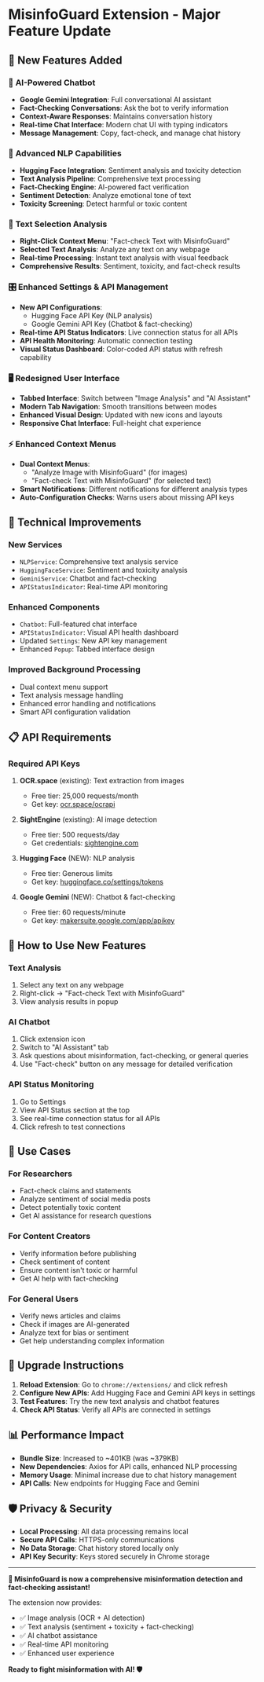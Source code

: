 # MisinfoGuard Extension - Major Feature Update

## 🎉 New Features Added

### 🤖 **AI-Powered Chatbot**
- **Google Gemini Integration**: Full conversational AI assistant
- **Fact-Checking Conversations**: Ask the bot to verify information
- **Context-Aware Responses**: Maintains conversation history
- **Real-time Chat Interface**: Modern chat UI with typing indicators
- **Message Management**: Copy, fact-check, and manage chat history

### 🧠 **Advanced NLP Capabilities**
- **Hugging Face Integration**: Sentiment analysis and toxicity detection
- **Text Analysis Pipeline**: Comprehensive text processing
- **Fact-Checking Engine**: AI-powered fact verification
- **Sentiment Detection**: Analyze emotional tone of text
- **Toxicity Screening**: Detect harmful or toxic content

### 📝 **Text Selection Analysis**
- **Right-Click Context Menu**: "Fact-check Text with MisinfoGuard"
- **Selected Text Analysis**: Analyze any text on any webpage
- **Real-time Processing**: Instant text analysis with visual feedback
- **Comprehensive Results**: Sentiment, toxicity, and fact-check results

### 🎛️ **Enhanced Settings & API Management**
- **New API Configurations**:
  - Hugging Face API Key (NLP analysis)
  - Google Gemini API Key (Chatbot & fact-checking)
- **Real-time API Status Indicators**: Live connection status for all APIs
- **API Health Monitoring**: Automatic connection testing
- **Visual Status Dashboard**: Color-coded API status with refresh capability

### 🖥️ **Redesigned User Interface**
- **Tabbed Interface**: Switch between "Image Analysis" and "AI Assistant"
- **Modern Tab Navigation**: Smooth transitions between modes
- **Enhanced Visual Design**: Updated with new icons and layouts
- **Responsive Chat Interface**: Full-height chat experience

### ⚡ **Enhanced Context Menus**
- **Dual Context Menus**:
  - "Analyze Image with MisinfoGuard" (for images)
  - "Fact-check Text with MisinfoGuard" (for selected text)
- **Smart Notifications**: Different notifications for different analysis types
- **Auto-Configuration Checks**: Warns users about missing API keys

## 🔧 **Technical Improvements**

### **New Services**
- `NLPService`: Comprehensive text analysis service
- `HuggingFaceService`: Sentiment and toxicity analysis
- `GeminiService`: Chatbot and fact-checking
- `APIStatusIndicator`: Real-time API monitoring

### **Enhanced Components**
- `Chatbot`: Full-featured chat interface
- `APIStatusIndicator`: Visual API health dashboard
- Updated `Settings`: New API key management
- Enhanced `Popup`: Tabbed interface design

### **Improved Background Processing**
- Dual context menu support
- Text analysis message handling
- Enhanced error handling and notifications
- Smart API configuration validation

## 📋 **API Requirements**

### **Required API Keys**
1. **OCR.space** (existing): Text extraction from images
   - Free tier: 25,000 requests/month
   - Get key: [ocr.space/ocrapi](https://ocr.space/ocrapi)

2. **SightEngine** (existing): AI image detection
   - Free tier: 500 requests/day
   - Get credentials: [sightengine.com](https://sightengine.com)

3. **Hugging Face** (NEW): NLP analysis
   - Free tier: Generous limits
   - Get key: [huggingface.co/settings/tokens](https://huggingface.co/settings/tokens)

4. **Google Gemini** (NEW): Chatbot & fact-checking
   - Free tier: 60 requests/minute
   - Get key: [makersuite.google.com/app/apikey](https://makersuite.google.com/app/apikey)

## 🚀 **How to Use New Features**

### **Text Analysis**
1. Select any text on any webpage
2. Right-click → "Fact-check Text with MisinfoGuard"
3. View analysis results in popup

### **AI Chatbot**
1. Click extension icon
2. Switch to "AI Assistant" tab
3. Ask questions about misinformation, fact-checking, or general queries
4. Use "Fact-check" button on any message for detailed verification

### **API Status Monitoring**
1. Go to Settings
2. View API Status section at the top
3. See real-time connection status for all APIs
4. Click refresh to test connections

## 🎯 **Use Cases**

### **For Researchers**
- Fact-check claims and statements
- Analyze sentiment of social media posts
- Detect potentially toxic content
- Get AI assistance for research questions

### **For Content Creators**
- Verify information before publishing
- Check sentiment of content
- Ensure content isn't toxic or harmful
- Get AI help with fact-checking

### **For General Users**
- Verify news articles and claims
- Check if images are AI-generated
- Analyze text for bias or sentiment
- Get help understanding complex information

## 🔄 **Upgrade Instructions**

1. **Reload Extension**: Go to `chrome://extensions/` and click refresh
2. **Configure New APIs**: Add Hugging Face and Gemini API keys in settings
3. **Test Features**: Try the new text analysis and chatbot features
4. **Check API Status**: Verify all APIs are connected in settings

## 📊 **Performance Impact**

- **Bundle Size**: Increased to ~401KB (was ~379KB)
- **New Dependencies**: Axios for API calls, enhanced NLP processing
- **Memory Usage**: Minimal increase due to chat history management
- **API Calls**: New endpoints for Hugging Face and Gemini

## 🛡️ **Privacy & Security**

- **Local Processing**: All data processing remains local
- **Secure API Calls**: HTTPS-only communications
- **No Data Storage**: Chat history stored locally only
- **API Key Security**: Keys stored securely in Chrome storage

---

**🎉 MisinfoGuard is now a comprehensive misinformation detection and fact-checking assistant!**

The extension now provides:
- ✅ Image analysis (OCR + AI detection)
- ✅ Text analysis (sentiment + toxicity + fact-checking)
- ✅ AI chatbot assistance
- ✅ Real-time API monitoring
- ✅ Enhanced user experience

**Ready to fight misinformation with AI! 🛡️**
